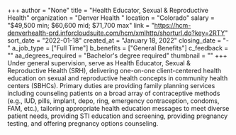+++
author = "None"
title = "Health Educator, Sexual & Reproductive Health"
organization = "Denver Health "
location = "Colorado"
salary = "$49,500 min; $60,600 mid; $71,700 max"
link = "https://hcm-denverhealth-prd.inforcloudsuite.com/hcm/xmlhttp/shorturl.do?key=2RTY"
sort_date = "2022-01-18"
created_at = "January 18, 2022"
closing_date = "-"
a_job_type = ["Full Time"]
b_benefits = ["General Benefits"]
c_feedback = ""
aa_degrees_required = "Bachelor's degree required"
thumbnail = ""
+++
Under general supervision, serve as Health Educator, Sexual & Reproductive Health (SRH), delivering one-on-one client-centered health education on sexual and reproductive health concepts in community health centers (SBHCs). Primary duties are providing family planning services including counseling patients on a broad array of contraceptive methods (e.g., IUD, pills, implant, depo, ring, emergency contraception, condoms, FAM, etc.), tailoring appropriate health education messages to meet diverse patient needs, providing STI education and screening, providing pregnancy testing, and offering pregnancy options counseling.